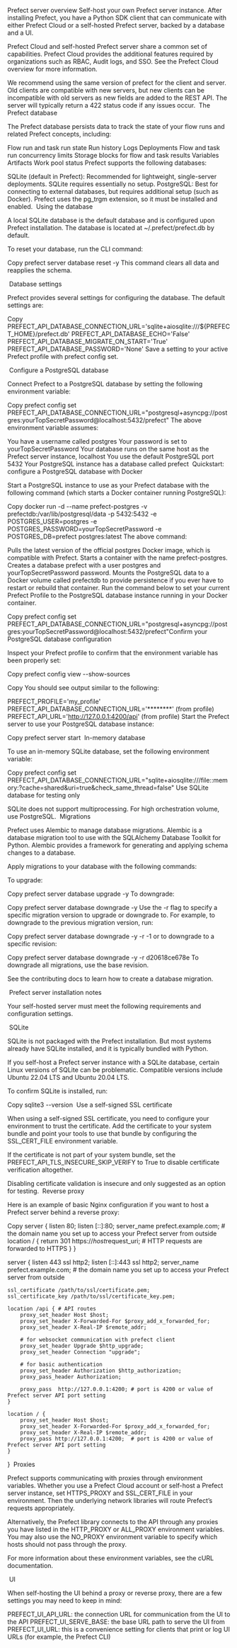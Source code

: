 Prefect server overview
Self-host your own Prefect server instance.
After installing Prefect, you have a Python SDK client that can communicate with either Prefect Cloud or a self-hosted Prefect server, backed by a database and a UI.

Prefect Cloud and self-hosted Prefect server share a common set of capabilities. Prefect Cloud provides the additional features required by organizations such as RBAC, Audit logs, and SSO. See the Prefect Cloud overview for more information.

We recommend using the same version of prefect for the client and server. Old clients are compatible with new servers, but new clients can be incompatible with old servers as new fields are added to the REST API. The server will typically return a 422 status code if any issues occur.
​
The Prefect database

The Prefect database persists data to track the state of your flow runs and related Prefect concepts, including:

Flow run and task run state
Run history
Logs
Deployments
Flow and task run concurrency limits
Storage blocks for flow and task results
Variables
Artifacts
Work pool status
Prefect supports the following databases:

SQLite (default in Prefect): Recommended for lightweight, single-server deployments. SQLite requires essentially no setup.
PostgreSQL: Best for connecting to external databases, but requires additional setup (such as Docker). Prefect uses the pg_trgm extension, so it must be installed and enabled.
​
Using the database

A local SQLite database is the default database and is configured upon Prefect installation. The database is located at ~/.prefect/prefect.db by default.

To reset your database, run the CLI command:


Copy
prefect server database reset -y
This command clears all data and reapplies the schema.

​
Database settings

Prefect provides several settings for configuring the database. The default settings are:


Copy
PREFECT_API_DATABASE_CONNECTION_URL='sqlite+aiosqlite:///${PREFECT_HOME}/prefect.db'
PREFECT_API_DATABASE_ECHO='False'
PREFECT_API_DATABASE_MIGRATE_ON_START='True'
PREFECT_API_DATABASE_PASSWORD='None'
Save a setting to your active Prefect profile with prefect config set.

​
Configure a PostgreSQL database

Connect Prefect to a PostgreSQL database by setting the following environment variable:


Copy
prefect config set PREFECT_API_DATABASE_CONNECTION_URL="postgresql+asyncpg://postgres:yourTopSecretPassword@localhost:5432/prefect"
The above environment variable assumes:

You have a username called postgres
Your password is set to yourTopSecretPassword
Your database runs on the same host as the Prefect server instance, localhost
You use the default PostgreSQL port 5432
Your PostgreSQL instance has a database called prefect
​
Quickstart: configure a PostgreSQL database with Docker

Start a PostgreSQL instance to use as your Prefect database with the following command (which starts a Docker container running PostgreSQL):


Copy
docker run -d --name prefect-postgres -v prefectdb:/var/lib/postgresql/data -p 5432:5432 -e POSTGRES_USER=postgres -e POSTGRES_PASSWORD=yourTopSecretPassword -e POSTGRES_DB=prefect postgres:latest
The above command:

Pulls the latest version of the official postgres Docker image, which is compatible with Prefect.
Starts a container with the name prefect-postgres.
Creates a database prefect with a user postgres and yourTopSecretPassword password.
Mounts the PostgreSQL data to a Docker volume called prefectdb to provide persistence if you ever have to restart or rebuild that container.
Run the command below to set your current Prefect Profile to the PostgreSQL database instance running in your Docker container.


Copy
prefect config set PREFECT_API_DATABASE_CONNECTION_URL="postgresql+asyncpg://postgres:yourTopSecretPassword@localhost:5432/prefect"
​
Confirm your PostgreSQL database configuration

Inspect your Prefect profile to confirm that the environment variable has been properly set:


Copy
prefect config view --show-sources

Copy
You should see output similar to the following:

PREFECT_PROFILE='my_profile'
PREFECT_API_DATABASE_CONNECTION_URL='********' (from profile)
PREFECT_API_URL='http://127.0.0.1:4200/api' (from profile)
Start the Prefect server to use your PostgreSQL database instance:


Copy
prefect server start
​
In-memory database

To use an in-memory SQLite database, set the following environment variable:


Copy
prefect config set PREFECT_API_DATABASE_CONNECTION_URL="sqlite+aiosqlite:///file::memory:?cache=shared&uri=true&check_same_thread=false"
Use SQLite database for testing only

SQLite does not support multiprocessing. For high orchestration volume, use PostgreSQL.
​
Migrations

Prefect uses Alembic to manage database migrations. Alembic is a database migration tool to use with the SQLAlchemy Database Toolkit for Python. Alembic provides a framework for generating and applying schema changes to a database.

Apply migrations to your database with the following commands:

To upgrade:


Copy
prefect server database upgrade -y
To downgrade:


Copy
prefect server database downgrade -y
Use the -r flag to specify a specific migration version to upgrade or downgrade to. For example, to downgrade to the previous migration version, run:


Copy
prefect server database downgrade -y -r -1
or to downgrade to a specific revision:


Copy
prefect server database downgrade -y -r d20618ce678e
To downgrade all migrations, use the base revision.

See the contributing docs to learn how to create a database migration.

​
Prefect server installation notes

Your self-hosted server must meet the following requirements and configuration settings.

​
SQLite

SQLite is not packaged with the Prefect installation. But most systems already have SQLite installed, and it is typically bundled with Python.

If you self-host a Prefect server instance with a SQLite database, certain Linux versions of SQLite can be problematic. Compatible versions include Ubuntu 22.04 LTS and Ubuntu 20.04 LTS.

To confirm SQLite is installed, run:


Copy
sqlite3 --version
​
Use a self-signed SSL certificate

When using a self-signed SSL certificate, you need to configure your environment to trust the certificate. Add the certificate to your system bundle and point your tools to use that bundle by configuring the SSL_CERT_FILE environment variable.

If the certificate is not part of your system bundle, set the PREFECT_API_TLS_INSECURE_SKIP_VERIFY to True to disable certificate verification altogether.

Disabling certificate validation is insecure and only suggested as an option for testing.
​
Reverse proxy

Here is an example of basic Nginx configuration if you want to host a Prefect server behind a reverse proxy:


Copy
server {
    listen 80;
    listen [::]:80;
    server_name prefect.example.com; # the domain name you set up to access your Prefect server from outside
    location / {
        return 301 https://$host$request_uri; # HTTP requests are forwarded to HTTPS
    }
}

server {
    listen 443 ssl http2;
    listen [::]:443 ssl http2;
    server_name prefect.example.com; # the domain name you set up to access your Prefect server from outside

    ssl_certificate /path/to/ssl/certificate.pem;
    ssl_certificate_key /path/to/ssl/certificate_key.pem;

    location /api { # API routes
        proxy_set_header Host $host;
        proxy_set_header X-Forwarded-For $proxy_add_x_forwarded_for;
        proxy_set_header X-Real-IP $remote_addr;

        # for websocket communication with prefect client
        proxy_set_header Upgrade $http_upgrade;
        proxy_set_header Connection "upgrade";

        # for basic authentication
        proxy_set_header Authorization $http_authorization;
        proxy_pass_header Authorization;

        proxy_pass  http://127.0.0.1:4200; # port is 4200 or value of Prefect server API port setting
    }

    location / {
        proxy_set_header Host $host;
        proxy_set_header X-Forwarded-For $proxy_add_x_forwarded_for;
        proxy_set_header X-Real-IP $remote_addr;
        proxy_pass http://127.0.0.1:4200;  # port is 4200 or value of Prefect server API port setting
    }
}
​
Proxies

Prefect supports communicating with proxies through environment variables. Whether you use a Prefect Cloud account or self-host a Prefect server instance, set HTTPS_PROXY and SSL_CERT_FILE in your environment. Then the underlying network libraries will route Prefect’s requests appropriately.

Alternatively, the Prefect library connects to the API through any proxies you have listed in the HTTP_PROXY or ALL_PROXY environment variables. You may also use the NO_PROXY environment variable to specify which hosts should not pass through the proxy.

For more information about these environment variables, see the cURL documentation.

​
UI

When self-hosting the UI behind a proxy or reverse proxy, there are a few settings you may need to keep in mind:

PREFECT_UI_API_URL: the connection URL for communication from the UI to the API
PREFECT_UI_SERVE_BASE: the base URL path to serve the UI from
PREFECT_UI_URL: this is a convenience setting for clients that print or log UI URLs (for example, the Prefect CLI)